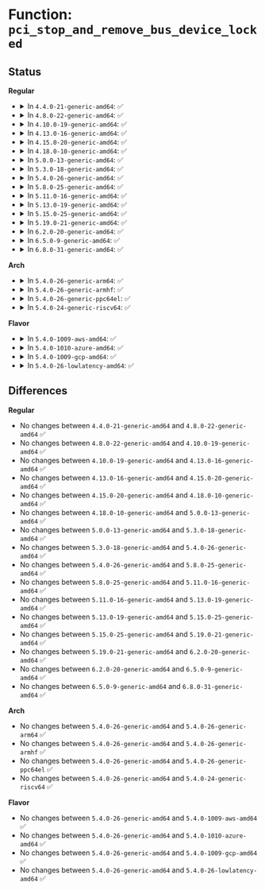 # Function: <code>pci_stop_and_remove_bus_device_locked</code>

## Status
<b>Regular</b>
<ul>
<li>
<details>
<summary>In <code>4.4.0-21-generic-amd64</code>: ✅</summary>

```c
void pci_stop_and_remove_bus_device_locked(struct pci_dev * dev)
```

```json
{
  "name": "pci_stop_and_remove_bus_device_locked",
  "collision_type": "Unique Global",
  "inline_type": "No",
  "funcs": [
    {
      "addr": 18446744071583249088,
      "name": "pci_stop_and_remove_bus_device_locked",
      "external": true,
      "loc": "drivers/pci/remove.c:118",
      "file": "drivers/pci/remove.c",
      "inline": "seen, unknown",
      "caller_inline": [],
      "caller_func": [
        "drivers/pci/pci-sysfs.c:remove_store"
      ]
    }
  ],
  "symbols": [
    {
      "addr": 18446744071583249088,
      "name": "pci_stop_and_remove_bus_device_locked",
      "section": ".text",
      "bind": "STB_GLOBAL",
      "size": 42
    }
  ]
}
```
</details>
</li>
<li>
<details>
<summary>In <code>4.8.0-22-generic-amd64</code>: ✅</summary>

```c
void pci_stop_and_remove_bus_device_locked(struct pci_dev * dev)
```

```json
{
  "name": "pci_stop_and_remove_bus_device_locked",
  "collision_type": "Unique Global",
  "inline_type": "No",
  "funcs": [
    {
      "addr": 18446744071583558448,
      "name": "pci_stop_and_remove_bus_device_locked",
      "external": true,
      "loc": "drivers/pci/remove.c:122",
      "file": "drivers/pci/remove.c",
      "inline": "seen, unknown",
      "caller_inline": [],
      "caller_func": [
        "drivers/pci/pci-sysfs.c:remove_store"
      ]
    }
  ],
  "symbols": [
    {
      "addr": 18446744071583558448,
      "name": "pci_stop_and_remove_bus_device_locked",
      "section": ".text",
      "bind": "STB_GLOBAL",
      "size": 42
    }
  ]
}
```
</details>
</li>
<li>
<details>
<summary>In <code>4.10.0-19-generic-amd64</code>: ✅</summary>

```c
void pci_stop_and_remove_bus_device_locked(struct pci_dev * dev)
```

```json
{
  "name": "pci_stop_and_remove_bus_device_locked",
  "collision_type": "Unique Global",
  "inline_type": "No",
  "funcs": [
    {
      "addr": 18446744071583695312,
      "name": "pci_stop_and_remove_bus_device_locked",
      "external": true,
      "loc": "drivers/pci/remove.c:122",
      "file": "drivers/pci/remove.c",
      "inline": "seen, unknown",
      "caller_inline": [],
      "caller_func": [
        "drivers/pci/pci-sysfs.c:remove_store"
      ]
    }
  ],
  "symbols": [
    {
      "addr": 18446744071583695312,
      "name": "pci_stop_and_remove_bus_device_locked",
      "section": ".text",
      "bind": "STB_GLOBAL",
      "size": 42
    }
  ]
}
```
</details>
</li>
<li>
<details>
<summary>In <code>4.13.0-16-generic-amd64</code>: ✅</summary>

```c
void pci_stop_and_remove_bus_device_locked(struct pci_dev * dev)
```

```json
{
  "name": "pci_stop_and_remove_bus_device_locked",
  "collision_type": "Unique Global",
  "inline_type": "No",
  "funcs": [
    {
      "addr": 18446744071583735808,
      "name": "pci_stop_and_remove_bus_device_locked",
      "external": true,
      "loc": "drivers/pci/remove.c:122",
      "file": "drivers/pci/remove.c",
      "inline": "seen, unknown",
      "caller_inline": [],
      "caller_func": [
        "drivers/pci/pci-sysfs.c:remove_store"
      ]
    }
  ],
  "symbols": [
    {
      "addr": 18446744071583735808,
      "name": "pci_stop_and_remove_bus_device_locked",
      "section": ".text",
      "bind": "STB_GLOBAL",
      "size": 42
    }
  ]
}
```
</details>
</li>
<li>
<details>
<summary>In <code>4.15.0-20-generic-amd64</code>: ✅</summary>

```c
void pci_stop_and_remove_bus_device_locked(struct pci_dev * dev)
```

```json
{
  "name": "pci_stop_and_remove_bus_device_locked",
  "collision_type": "Unique Global",
  "inline_type": "No",
  "funcs": [
    {
      "addr": 18446744071583994464,
      "name": "pci_stop_and_remove_bus_device_locked",
      "external": true,
      "loc": "drivers/pci/remove.c:122",
      "file": "drivers/pci/remove.c",
      "inline": "seen, unknown",
      "caller_inline": [],
      "caller_func": [
        "drivers/pci/pci-sysfs.c:remove_store"
      ]
    }
  ],
  "symbols": [
    {
      "addr": 18446744071583994464,
      "name": "pci_stop_and_remove_bus_device_locked",
      "section": ".text",
      "bind": "STB_GLOBAL",
      "size": 42
    }
  ]
}
```
</details>
</li>
<li>
<details>
<summary>In <code>4.18.0-10-generic-amd64</code>: ✅</summary>

```c
void pci_stop_and_remove_bus_device_locked(struct pci_dev * dev)
```

```json
{
  "name": "pci_stop_and_remove_bus_device_locked",
  "collision_type": "Unique Global",
  "inline_type": "No",
  "funcs": [
    {
      "addr": 18446744071584188912,
      "name": "pci_stop_and_remove_bus_device_locked",
      "external": true,
      "loc": "drivers/pci/remove.c:124",
      "file": "drivers/pci/remove.c",
      "inline": "seen, unknown",
      "caller_inline": [],
      "caller_func": [
        "drivers/pci/pci-sysfs.c:remove_store"
      ]
    }
  ],
  "symbols": [
    {
      "addr": 18446744071584188912,
      "name": "pci_stop_and_remove_bus_device_locked",
      "section": ".text",
      "bind": "STB_GLOBAL",
      "size": 42
    }
  ]
}
```
</details>
</li>
<li>
<details>
<summary>In <code>5.0.0-13-generic-amd64</code>: ✅</summary>

```c
void pci_stop_and_remove_bus_device_locked(struct pci_dev * dev)
```

```json
{
  "name": "pci_stop_and_remove_bus_device_locked",
  "collision_type": "Unique Global",
  "inline_type": "No",
  "funcs": [
    {
      "addr": 18446744071584277600,
      "name": "pci_stop_and_remove_bus_device_locked",
      "external": true,
      "loc": "drivers/pci/remove.c:121",
      "file": "drivers/pci/remove.c",
      "inline": "seen, unknown",
      "caller_inline": [],
      "caller_func": [
        "drivers/pci/pci-sysfs.c:remove_store"
      ]
    }
  ],
  "symbols": [
    {
      "addr": 18446744071584277600,
      "name": "pci_stop_and_remove_bus_device_locked",
      "section": ".text",
      "bind": "STB_GLOBAL",
      "size": 42
    }
  ]
}
```
</details>
</li>
<li>
<details>
<summary>In <code>5.3.0-18-generic-amd64</code>: ✅</summary>

```c
void pci_stop_and_remove_bus_device_locked(struct pci_dev * dev)
```

```json
{
  "name": "pci_stop_and_remove_bus_device_locked",
  "collision_type": "Unique Global",
  "inline_type": "No",
  "funcs": [
    {
      "addr": 18446744071584472080,
      "name": "pci_stop_and_remove_bus_device_locked",
      "external": true,
      "loc": "drivers/pci/remove.c:121",
      "file": "drivers/pci/remove.c",
      "inline": "seen, unknown",
      "caller_inline": [],
      "caller_func": [
        "drivers/pci/pci-sysfs.c:remove_store"
      ]
    }
  ],
  "symbols": [
    {
      "addr": 18446744071584472080,
      "name": "pci_stop_and_remove_bus_device_locked",
      "section": ".text",
      "bind": "STB_GLOBAL",
      "size": 44
    }
  ]
}
```
</details>
</li>
<li>
<details>
<summary>In <code>5.4.0-26-generic-amd64</code>: ✅</summary>

```c
void pci_stop_and_remove_bus_device_locked(struct pci_dev * dev)
```

```json
{
  "name": "pci_stop_and_remove_bus_device_locked",
  "collision_type": "Unique Global",
  "inline_type": "No",
  "funcs": [
    {
      "addr": 18446744071584607360,
      "name": "pci_stop_and_remove_bus_device_locked",
      "external": true,
      "loc": "drivers/pci/remove.c:121",
      "file": "drivers/pci/remove.c",
      "inline": "seen, unknown",
      "caller_inline": [],
      "caller_func": [
        "drivers/pci/pci-sysfs.c:remove_store"
      ]
    }
  ],
  "symbols": [
    {
      "addr": 18446744071584607360,
      "name": "pci_stop_and_remove_bus_device_locked",
      "section": ".text",
      "bind": "STB_GLOBAL",
      "size": 44
    }
  ]
}
```
</details>
</li>
<li>
<details>
<summary>In <code>5.8.0-25-generic-amd64</code>: ✅</summary>

```c
void pci_stop_and_remove_bus_device_locked(struct pci_dev * dev)
```

```json
{
  "name": "pci_stop_and_remove_bus_device_locked",
  "collision_type": "Unique Global",
  "inline_type": "No",
  "funcs": [
    {
      "addr": 18446744071585284736,
      "name": "pci_stop_and_remove_bus_device_locked",
      "external": true,
      "loc": "drivers/pci/remove.c:121",
      "file": "drivers/pci/remove.c",
      "inline": "seen, unknown",
      "caller_inline": [],
      "caller_func": [
        "drivers/pci/pci-sysfs.c:remove_store"
      ]
    }
  ],
  "symbols": [
    {
      "addr": 18446744071585284736,
      "name": "pci_stop_and_remove_bus_device_locked",
      "section": ".text",
      "bind": "STB_GLOBAL",
      "size": 46
    }
  ]
}
```
</details>
</li>
<li>
<details>
<summary>In <code>5.11.0-16-generic-amd64</code>: ✅</summary>

```c
void pci_stop_and_remove_bus_device_locked(struct pci_dev * dev)
```

```json
{
  "name": "pci_stop_and_remove_bus_device_locked",
  "collision_type": "Unique Global",
  "inline_type": "No",
  "funcs": [
    {
      "addr": 18446744071585439296,
      "name": "pci_stop_and_remove_bus_device_locked",
      "external": true,
      "loc": "drivers/pci/remove.c:121",
      "file": "drivers/pci/remove.c",
      "inline": "seen, unknown",
      "caller_inline": [],
      "caller_func": [
        "drivers/pci/pci-sysfs.c:remove_store"
      ]
    }
  ],
  "symbols": [
    {
      "addr": 18446744071585439296,
      "name": "pci_stop_and_remove_bus_device_locked",
      "section": ".text",
      "bind": "STB_GLOBAL",
      "size": 46
    }
  ]
}
```
</details>
</li>
<li>
<details>
<summary>In <code>5.13.0-19-generic-amd64</code>: ✅</summary>

```c
void pci_stop_and_remove_bus_device_locked(struct pci_dev * dev)
```

```json
{
  "name": "pci_stop_and_remove_bus_device_locked",
  "collision_type": "Unique Global",
  "inline_type": "No",
  "funcs": [
    {
      "addr": 18446744071585319408,
      "name": "pci_stop_and_remove_bus_device_locked",
      "external": true,
      "loc": "drivers/pci/remove.c:123",
      "file": "drivers/pci/remove.c",
      "inline": "seen, unknown",
      "caller_inline": [],
      "caller_func": [
        "drivers/pci/pci-sysfs.c:remove_store"
      ]
    }
  ],
  "symbols": [
    {
      "addr": 18446744071585319408,
      "name": "pci_stop_and_remove_bus_device_locked",
      "section": ".text",
      "bind": "STB_GLOBAL",
      "size": 46
    }
  ]
}
```
</details>
</li>
<li>
<details>
<summary>In <code>5.15.0-25-generic-amd64</code>: ✅</summary>

```c
void pci_stop_and_remove_bus_device_locked(struct pci_dev * dev)
```

```json
{
  "name": "pci_stop_and_remove_bus_device_locked",
  "collision_type": "Unique Global",
  "inline_type": "No",
  "funcs": [
    {
      "addr": 18446744071585775296,
      "name": "pci_stop_and_remove_bus_device_locked",
      "external": true,
      "loc": "drivers/pci/remove.c:122",
      "file": "drivers/pci/remove.c",
      "inline": "seen, unknown",
      "caller_inline": [],
      "caller_func": [
        "drivers/pci/pci-sysfs.c:remove_store"
      ]
    }
  ],
  "symbols": [
    {
      "addr": 18446744071585775296,
      "name": "pci_stop_and_remove_bus_device_locked",
      "section": ".text",
      "bind": "STB_GLOBAL",
      "size": 46
    }
  ]
}
```
</details>
</li>
<li>
<details>
<summary>In <code>5.19.0-21-generic-amd64</code>: ✅</summary>

```c
void pci_stop_and_remove_bus_device_locked(struct pci_dev * dev)
```

```json
{
  "name": "pci_stop_and_remove_bus_device_locked",
  "collision_type": "Unique Global",
  "inline_type": "No",
  "funcs": [
    {
      "addr": 18446744071586961376,
      "name": "pci_stop_and_remove_bus_device_locked",
      "external": true,
      "loc": "drivers/pci/remove.c:122",
      "file": "drivers/pci/remove.c",
      "inline": "seen, unknown",
      "caller_inline": [],
      "caller_func": [
        "drivers/pci/pci-sysfs.c:remove_store"
      ]
    }
  ],
  "symbols": [
    {
      "addr": 18446744071586961376,
      "name": "pci_stop_and_remove_bus_device_locked",
      "section": ".text",
      "bind": "STB_GLOBAL",
      "size": 51
    }
  ]
}
```
</details>
</li>
<li>
<details>
<summary>In <code>6.2.0-20-generic-amd64</code>: ✅</summary>

```c
void pci_stop_and_remove_bus_device_locked(struct pci_dev * dev)
```

```json
{
  "name": "pci_stop_and_remove_bus_device_locked",
  "collision_type": "Unique Global",
  "inline_type": "No",
  "funcs": [
    {
      "addr": 18446744071588124992,
      "name": "pci_stop_and_remove_bus_device_locked",
      "external": true,
      "loc": "drivers/pci/remove.c:122",
      "file": "drivers/pci/remove.c",
      "inline": "seen, unknown",
      "caller_inline": [],
      "caller_func": [
        "drivers/pci/pci-sysfs.c:remove_store"
      ]
    }
  ],
  "symbols": [
    {
      "addr": 18446744071588124992,
      "name": "pci_stop_and_remove_bus_device_locked",
      "section": ".text",
      "bind": "STB_GLOBAL",
      "size": 51
    }
  ]
}
```
</details>
</li>
<li>
<details>
<summary>In <code>6.5.0-9-generic-amd64</code>: ✅</summary>

```c
void pci_stop_and_remove_bus_device_locked(struct pci_dev * dev)
```

```json
{
  "name": "pci_stop_and_remove_bus_device_locked",
  "collision_type": "Unique Global",
  "inline_type": "No",
  "funcs": [
    {
      "addr": 18446744071588400272,
      "name": "pci_stop_and_remove_bus_device_locked",
      "external": true,
      "loc": "drivers/pci/remove.c:122",
      "file": "drivers/pci/remove.c",
      "inline": "seen, unknown",
      "caller_inline": [],
      "caller_func": [
        "drivers/pci/pci-sysfs.c:remove_store"
      ]
    }
  ],
  "symbols": [
    {
      "addr": 18446744071588400272,
      "name": "pci_stop_and_remove_bus_device_locked",
      "section": ".text",
      "bind": "STB_GLOBAL",
      "size": 51
    }
  ]
}
```
</details>
</li>
<li>
<details>
<summary>In <code>6.8.0-31-generic-amd64</code>: ✅</summary>

```c
void pci_stop_and_remove_bus_device_locked(struct pci_dev * dev)
```

```json
{
  "name": "pci_stop_and_remove_bus_device_locked",
  "collision_type": "Unique Global",
  "inline_type": "No",
  "funcs": [
    {
      "addr": 18446744071588696256,
      "name": "pci_stop_and_remove_bus_device_locked",
      "external": true,
      "loc": "drivers/pci/remove.c:123",
      "file": "drivers/pci/remove.c",
      "inline": "seen, unknown",
      "caller_inline": [],
      "caller_func": [
        "drivers/pci/pci-sysfs.c:remove_store"
      ]
    }
  ],
  "symbols": [
    {
      "addr": 18446744071588696256,
      "name": "pci_stop_and_remove_bus_device_locked",
      "section": ".text",
      "bind": "STB_GLOBAL",
      "size": 51
    }
  ]
}
```
</details>
</li>
</ul>
<b>Arch</b>
<ul>
<li>
<details>
<summary>In <code>5.4.0-26-generic-arm64</code>: ✅</summary>

```c
void pci_stop_and_remove_bus_device_locked(struct pci_dev * dev)
```

```json
{
  "name": "pci_stop_and_remove_bus_device_locked",
  "collision_type": "Unique Global",
  "inline_type": "No",
  "funcs": [
    {
      "addr": 18446603336496846640,
      "name": "pci_stop_and_remove_bus_device_locked",
      "external": true,
      "loc": "drivers/pci/remove.c:121",
      "file": "drivers/pci/remove.c",
      "inline": "seen, unknown",
      "caller_inline": [],
      "caller_func": [
        "drivers/pci/pci-sysfs.c:remove_store"
      ]
    }
  ],
  "symbols": [
    {
      "addr": 18446603336496846640,
      "name": "pci_stop_and_remove_bus_device_locked",
      "section": ".text",
      "bind": "STB_GLOBAL",
      "size": 60
    }
  ]
}
```
</details>
</li>
<li>
<details>
<summary>In <code>5.4.0-26-generic-armhf</code>: ✅</summary>

```c
void pci_stop_and_remove_bus_device_locked(struct pci_dev * dev)
```

```json
{
  "name": "pci_stop_and_remove_bus_device_locked",
  "collision_type": "Unique Global",
  "inline_type": "No",
  "funcs": [
    {
      "addr": 3230126656,
      "name": "pci_stop_and_remove_bus_device_locked",
      "external": true,
      "loc": "drivers/pci/remove.c:121",
      "file": "drivers/pci/remove.c",
      "inline": "seen, unknown",
      "caller_inline": [],
      "caller_func": [
        "drivers/pci/pci-sysfs.c:remove_store"
      ]
    }
  ],
  "symbols": [
    {
      "addr": 3230126656,
      "name": "pci_stop_and_remove_bus_device_locked",
      "section": ".text",
      "bind": "STB_GLOBAL",
      "size": 52
    }
  ]
}
```
</details>
</li>
<li>
<details>
<summary>In <code>5.4.0-26-generic-ppc64el</code>: ✅</summary>

```c
void pci_stop_and_remove_bus_device_locked(struct pci_dev * dev)
```

```json
{
  "name": "pci_stop_and_remove_bus_device_locked",
  "collision_type": "Unique Global",
  "inline_type": "No",
  "funcs": [
    {
      "addr": 13835058055290923408,
      "name": "pci_stop_and_remove_bus_device_locked",
      "external": true,
      "loc": "drivers/pci/remove.c:121",
      "file": "drivers/pci/remove.c",
      "inline": "seen, unknown",
      "caller_inline": [],
      "caller_func": [
        "drivers/pci/pci-sysfs.c:remove_store"
      ]
    }
  ],
  "symbols": [
    {
      "addr": 13835058055290923408,
      "name": "pci_stop_and_remove_bus_device_locked",
      "section": ".text",
      "bind": "STB_GLOBAL",
      "size": 80
    }
  ]
}
```
</details>
</li>
<li>
<details>
<summary>In <code>5.4.0-24-generic-riscv64</code>: ✅</summary>

```c
void pci_stop_and_remove_bus_device_locked(struct pci_dev * dev)
```

```json
{
  "name": "pci_stop_and_remove_bus_device_locked",
  "collision_type": "Unique Global",
  "inline_type": "No",
  "funcs": [
    {
      "addr": 18446743936275550684,
      "name": "pci_stop_and_remove_bus_device_locked",
      "external": true,
      "loc": "drivers/pci/remove.c:121",
      "file": "drivers/pci/remove.c",
      "inline": "seen, unknown",
      "caller_inline": [],
      "caller_func": [
        "drivers/pci/pci-sysfs.c:remove_store"
      ]
    }
  ],
  "symbols": [
    {
      "addr": 18446743936275550684,
      "name": "pci_stop_and_remove_bus_device_locked",
      "section": ".text",
      "bind": "STB_GLOBAL",
      "size": 68
    }
  ]
}
```
</details>
</li>
</ul>
<b>Flavor</b>
<ul>
<li>
<details>
<summary>In <code>5.4.0-1009-aws-amd64</code>: ✅</summary>

```c
void pci_stop_and_remove_bus_device_locked(struct pci_dev * dev)
```

```json
{
  "name": "pci_stop_and_remove_bus_device_locked",
  "collision_type": "Unique Global",
  "inline_type": "No",
  "funcs": [
    {
      "addr": 18446744071584559520,
      "name": "pci_stop_and_remove_bus_device_locked",
      "external": true,
      "loc": "drivers/pci/remove.c:121",
      "file": "drivers/pci/remove.c",
      "inline": "seen, unknown",
      "caller_inline": [],
      "caller_func": [
        "drivers/pci/pci-sysfs.c:remove_store"
      ]
    }
  ],
  "symbols": [
    {
      "addr": 18446744071584559520,
      "name": "pci_stop_and_remove_bus_device_locked",
      "section": ".text",
      "bind": "STB_GLOBAL",
      "size": 44
    }
  ]
}
```
</details>
</li>
<li>
<details>
<summary>In <code>5.4.0-1010-azure-amd64</code>: ✅</summary>

```c
void pci_stop_and_remove_bus_device_locked(struct pci_dev * dev)
```

```json
{
  "name": "pci_stop_and_remove_bus_device_locked",
  "collision_type": "Unique Global",
  "inline_type": "No",
  "funcs": [
    {
      "addr": 18446744071584487680,
      "name": "pci_stop_and_remove_bus_device_locked",
      "external": true,
      "loc": "drivers/pci/remove.c:121",
      "file": "drivers/pci/remove.c",
      "inline": "seen, unknown",
      "caller_inline": [],
      "caller_func": [
        "drivers/pci/pci-sysfs.c:remove_store"
      ]
    }
  ],
  "symbols": [
    {
      "addr": 18446744071584487680,
      "name": "pci_stop_and_remove_bus_device_locked",
      "section": ".text",
      "bind": "STB_GLOBAL",
      "size": 44
    }
  ]
}
```
</details>
</li>
<li>
<details>
<summary>In <code>5.4.0-1009-gcp-amd64</code>: ✅</summary>

```c
void pci_stop_and_remove_bus_device_locked(struct pci_dev * dev)
```

```json
{
  "name": "pci_stop_and_remove_bus_device_locked",
  "collision_type": "Unique Global",
  "inline_type": "No",
  "funcs": [
    {
      "addr": 18446744071584557520,
      "name": "pci_stop_and_remove_bus_device_locked",
      "external": true,
      "loc": "drivers/pci/remove.c:121",
      "file": "drivers/pci/remove.c",
      "inline": "seen, unknown",
      "caller_inline": [],
      "caller_func": [
        "drivers/pci/pci-sysfs.c:remove_store"
      ]
    }
  ],
  "symbols": [
    {
      "addr": 18446744071584557520,
      "name": "pci_stop_and_remove_bus_device_locked",
      "section": ".text",
      "bind": "STB_GLOBAL",
      "size": 44
    }
  ]
}
```
</details>
</li>
<li>
<details>
<summary>In <code>5.4.0-26-lowlatency-amd64</code>: ✅</summary>

```c
void pci_stop_and_remove_bus_device_locked(struct pci_dev * dev)
```

```json
{
  "name": "pci_stop_and_remove_bus_device_locked",
  "collision_type": "Unique Global",
  "inline_type": "No",
  "funcs": [
    {
      "addr": 18446744071584665264,
      "name": "pci_stop_and_remove_bus_device_locked",
      "external": true,
      "loc": "drivers/pci/remove.c:121",
      "file": "drivers/pci/remove.c",
      "inline": "seen, unknown",
      "caller_inline": [],
      "caller_func": [
        "drivers/pci/pci-sysfs.c:remove_store"
      ]
    }
  ],
  "symbols": [
    {
      "addr": 18446744071584665264,
      "name": "pci_stop_and_remove_bus_device_locked",
      "section": ".text",
      "bind": "STB_GLOBAL",
      "size": 44
    }
  ]
}
```
</details>
</li>
</ul>

## Differences
<b>Regular</b>
<ul>
<li>
No changes between <code>4.4.0-21-generic-amd64</code> and <code>4.8.0-22-generic-amd64</code> ✅
</li>
<li>
No changes between <code>4.8.0-22-generic-amd64</code> and <code>4.10.0-19-generic-amd64</code> ✅
</li>
<li>
No changes between <code>4.10.0-19-generic-amd64</code> and <code>4.13.0-16-generic-amd64</code> ✅
</li>
<li>
No changes between <code>4.13.0-16-generic-amd64</code> and <code>4.15.0-20-generic-amd64</code> ✅
</li>
<li>
No changes between <code>4.15.0-20-generic-amd64</code> and <code>4.18.0-10-generic-amd64</code> ✅
</li>
<li>
No changes between <code>4.18.0-10-generic-amd64</code> and <code>5.0.0-13-generic-amd64</code> ✅
</li>
<li>
No changes between <code>5.0.0-13-generic-amd64</code> and <code>5.3.0-18-generic-amd64</code> ✅
</li>
<li>
No changes between <code>5.3.0-18-generic-amd64</code> and <code>5.4.0-26-generic-amd64</code> ✅
</li>
<li>
No changes between <code>5.4.0-26-generic-amd64</code> and <code>5.8.0-25-generic-amd64</code> ✅
</li>
<li>
No changes between <code>5.8.0-25-generic-amd64</code> and <code>5.11.0-16-generic-amd64</code> ✅
</li>
<li>
No changes between <code>5.11.0-16-generic-amd64</code> and <code>5.13.0-19-generic-amd64</code> ✅
</li>
<li>
No changes between <code>5.13.0-19-generic-amd64</code> and <code>5.15.0-25-generic-amd64</code> ✅
</li>
<li>
No changes between <code>5.15.0-25-generic-amd64</code> and <code>5.19.0-21-generic-amd64</code> ✅
</li>
<li>
No changes between <code>5.19.0-21-generic-amd64</code> and <code>6.2.0-20-generic-amd64</code> ✅
</li>
<li>
No changes between <code>6.2.0-20-generic-amd64</code> and <code>6.5.0-9-generic-amd64</code> ✅
</li>
<li>
No changes between <code>6.5.0-9-generic-amd64</code> and <code>6.8.0-31-generic-amd64</code> ✅
</li>
</ul>
<b>Arch</b>
<ul>
<li>
No changes between <code>5.4.0-26-generic-amd64</code> and <code>5.4.0-26-generic-arm64</code> ✅
</li>
<li>
No changes between <code>5.4.0-26-generic-amd64</code> and <code>5.4.0-26-generic-armhf</code> ✅
</li>
<li>
No changes between <code>5.4.0-26-generic-amd64</code> and <code>5.4.0-26-generic-ppc64el</code> ✅
</li>
<li>
No changes between <code>5.4.0-26-generic-amd64</code> and <code>5.4.0-24-generic-riscv64</code> ✅
</li>
</ul>
<b>Flavor</b>
<ul>
<li>
No changes between <code>5.4.0-26-generic-amd64</code> and <code>5.4.0-1009-aws-amd64</code> ✅
</li>
<li>
No changes between <code>5.4.0-26-generic-amd64</code> and <code>5.4.0-1010-azure-amd64</code> ✅
</li>
<li>
No changes between <code>5.4.0-26-generic-amd64</code> and <code>5.4.0-1009-gcp-amd64</code> ✅
</li>
<li>
No changes between <code>5.4.0-26-generic-amd64</code> and <code>5.4.0-26-lowlatency-amd64</code> ✅
</li>
</ul>
